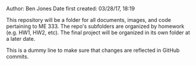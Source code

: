 Author: Ben Jones
Date first created: 03/28/17, 18:19

This repository will be a folder for all documents, images, and code pertaining to ME 333.
The repo's subfolders are organized by homework (e.g. HW1, HW2, etc).
The final project will be organized in its own folder at a later date. 

This is a dummy line to make sure that changes are reflected in GitHub commits.